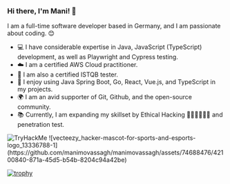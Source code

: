 ### Hi there, I'm Mani! 👋

I am a full-time software developer based in Germany, and I am passionate about coding. 😊

- 💻 I have considerable expertise in Java, JavaScript (TypeScript) development, as well as Playwright and Cypress testing.
- ☁️ I am a certified AWS Cloud practitioner.
- 🧪 I am also a certified ISTQB tester.
- 🔨 I enjoy using Java Spring Boot, Go, React, Vue.js, and TypeScript in my projects.
- 🌍 I am an avid supporter of Git, Github, and the open-source community.
- 📚 Currently, I am expanding my skillset by Ethical Hacking 🧑🏻‍💻🧑🏻‍💻 and penetration test.
 <img src="https://tryhackme-badges.s3.amazonaws.com/mani.mgh.png" alt="TryHackMe">
![vecteezy_hacker-mascot-for-sports-and-esports-logo_13336788-1](https://github.com/manimovassagh/manimovassagh/assets/74688476/42100840-871a-45d5-b54b-8204c94a42be)

[![trophy](https://github-profile-trophy.vercel.app/?username=manimovassagh)](https://github.com/ryo-ma/github-profile-trophy)

